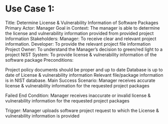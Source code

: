 <div>
<h1>
Use Case 1: 
</h1>
Title: Determine License & Vulnerability Information of Software Packages 
Primary Actor: Manager 
Goal in Context: The manager is able to determine the license and vulnerability information provided from provided project Information 
Stakeholders: 
Manager: To receive clear and relevant project information. 
Developer: To provide the relevant project file information
Project Owner: To understand the Manager’s decision to green/red light to a project 
NIST System: To provide license & vulnerability information of the software package
Preconditions: 

Project policy documents should be proper and up to date 
Database is up to date of License & vulnerability information 
Relevant file/package information is in NIST database. 
Main Success Scenario: Manager receives accurate license & vulnerability information for the requested project packages

Failed End Condition: Manager receives inaccurate or invalid license & vulnerability information for the requested project packages 

Trigger: Manager uploads software project request to which the License & vulnerability information is provided 
</div>






